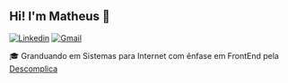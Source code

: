 ## Hi! I'm Matheus :wave:
[![Linkedin](https://img.shields.io/badge/-LinkedIn-595D60?style=flat-square&logo=Linkedin&logoColor=white&link=https://www.linkedin.com/in/msinho//)](https://www.linkedin.com/in/msinho/)
[![Gmail](https://img.shields.io/badge/-Gmail-595D60?style=flat-square&logo=Gmail&logoColor=white&link=mailto:dev.msinho@gmail.com/)](mailto:dev.msinho@gmail.com/)

:mortar_board: Granduando em Sistemas para Internet com ênfase em FrontEnd pela [Descomplica](https://descomplica.com.br)
